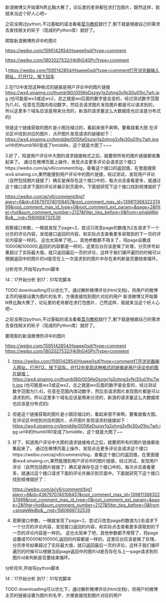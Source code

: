 新浪微博又开始第N界比胸大赛了，论坛里的老哥都在求打包图片，既然这样，我就来当这个好人心吧~

之前没用过python,不过基础的语法看看[菜鸟教程](https://www.runoob.com/python3/python3-tutorial.html)就行了,剩下就是根据自己的需求去查找相关的轮子（现成的Python库）就好了。

爬取新浪微博热评中的图片

https://weibo.com/1595142854/Hswee0sdj?type=comment

https://weibo.com/1802027532/Hk9hG40Pn?type=comment


1.https://weibo.com/1595142854/Hswee0sdj?type=comment打开浏览器输入网址，打开f12，按下回车

2.在f12中发现这种格式的链接是用户评论中的图片链接
https://wx4.sinaimg.cn/thumb180/005KeDszgy1g2ohng3vfkj30u01hc7wh.jpg
(也可能是wx3或这wx2，总之就是wx后面的数字是会变的，经过测试数字范围为[1,4]，任意在范围内改动数字，然后去请求图片发现图片都是可以请求到的，所以这里多个域名应该是用来分流的，新浪的请求量这么大数据库也应该是分布式的)

但是这个链接获取的图片是小图压缩过的，看起来很不爽啊，要看就看大图
在评论区中找到对应的图片，点开图片发现请求的链接如下：
https://wx4.sinaimg.cn/bmiddle/005KeDszgy1g2ohng3vfkj30u01hc7wh.jpg
url中的thumb180变成了bmiddle，这个就是大图了~~~

3.好了，知道用户评论中大图的请求链接格式之后，就要把所有的图片链接都收集起来了。
通过在微博页面上操作，发现点击更多评论会请求这个接口https://weibo.com/aj/v6/comment/big，查看这个接口的返回值，在里面搜索wx4.sinaimg.cn,果然能搜到用户评论中的图片链接，经过测试，发现用户评论（自然包括图片链接了）确实是保存在这个接口中的，每次点击查看更多，就通过这个接口请求下面的评论并展示到页面中。下面就研究下这个接口找到规律就好了


https://weibo.com/aj/v6/comment/big?ajwvr=6&id=4367970740108457&root_comment_max_id=13981136832237499&root_comment_max_id_type=0&root_comment_ext_param=&page=2&filter=hot&sum_comment_number=2127&filter_tips_before=0&from=singleWeiBo&__rnd=1560668732539

观察接口参数，一眼就发现了page=2，尝试只改变page的数值为2去请求下一个分页的评论内容，发现接口返回的内容，和实际点击查看更多获取到的下一页的评论内容是一样的。
这也太简单了吧。。。其他参数都不用关了，将page设置成10000和100000,返回的内容都是一样的，这里后台应该是做了处理，分页序号如果超过了实际最大值，就只返回最后一页的评论，这样子我们循环遍历的时候可以根据返回中的图片的id是否在上一次请求到的图片中存在来判断是否要结束循环。


分析完毕,开始写python脚本


14：17开始分析  到17：51写完脚本



TODO downloadImg可以优化下，通过解析微博评论(html文档)，将用户的微博主页的链接设置为图片的名字，方便直接找到图片对应的用户
新浪微博又开始第N界比胸大赛了，论坛里的老哥都在求打包图片，己然这样，我就来当这个好人心吧~

之前没用过python,不过基础的语法看看[菜鸟教程](https://www.runoob.com/python3/python3-tutorial.html)就行了,剩下就是根据自己的需求去查找相关的轮子（现成的Python库）就好了。

要爬取的新浪微博热评中的图片

https://weibo.com/1595142854/Hswee0sdj?type=comment
https://weibo.com/1802027532/Hk9hG40Pn?type=comment

1. https://weibo.com/1595142854/Hswee0sdj?type=comment打开浏览器输入网址，打开f12，按下回车，在f12中发现这种格式的链接是用户评论中的图片链接：
   	https://wx4.sinaimg.cn/thumb180/005KeDszgy1g2ohng3vfkj30u01hc7wh.jpg
   (也可能是wx3或这wx2，总之就是wx后面的数字是会变的，经过测试数字范围为[1,4]，任意在范围内改动数字，然后去请求图片发现图片都是可以请求到的，所以这里多个域名应该是用来分流的，新浪的请求量这么大数据库也应该是分布式的)

2. 但是这个链接获取的图片是小图压缩过的，看起来很不爽啊，要看就看大图。
   在评论区中找到对应的图片，点开图片发现请求的链接如下：
   https://wx4.sinaimg.cn/bmiddle/005KeDszgy1g2ohng3vfkj30u01hc7wh.jpg
   url中的thumb180变成了bmiddle，这个就是大图了~~

3. 好了，知道用户评论中大图的请求链接格式之后，就要把所有的图片链接都收集起来了。
   通过在微博页面上操作，发现点击更多评论会请求这个接口https://weibo.com/aj/v6/comment/big，查看这个接口的返回值，在里面搜索wx4.sinaimg.cn,果然能搜到用户评论中的图片链接，经过测试，发现用户评论（自然包括图片链接了）确实是保存在这个接口中的，每次点击查看更多，就通过这个接口请求下面的评论并展示到页面中。下面就研究下这个接口找到规律就好了：

   https://weibo.com/aj/v6/comment/big?ajwvr=6&id=4367970740108457&root_comment_max_id=13981136832237499&root_comment_max_id_type=0&root_comment_ext_param=&page=2&filter=hot&sum_comment_number=2127&filter_tips_before=0&from=singleWeiBo&__rnd=1560668732539

4. 观察接口参数，一眼就发现了page=2，尝试只改变page的数值为2去请求下一个分页的评论内容，发现接口返回的内容，和实际点击查看更多获取到的下一页的评论内容是一样的。
   这也太简单了吧，其他参数都不用管了，将page设置成10000和100000,返回的内容都是一样的，这里后台应该是做了处理，分页序号如果超过了实际最大值，就只返回最后一页的评论，这样子我们循环遍历的时候可以根据当前page返回中的图片id是否存在与上一page请求到的图片id来判断是否要结束循环。


分析完毕,开始写python脚本

14：17开始分析  到17：51写完脚本



TODO downloadImg可以优化下，通过解析微博评论(html文档)，将用户的微博主页的链接设置为图片的名字，方便直接找到图片对应的用户
